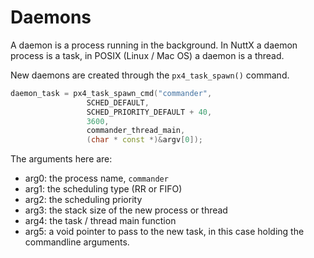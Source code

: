 # Daemons

A daemon is a process running in the background. In NuttX a daemon process is a task, in POSIX (Linux / Mac OS) a daemon is a thread.

New daemons are created through the `px4_task_spawn()` command.

```C++
daemon_task = px4_task_spawn_cmd("commander",
			     SCHED_DEFAULT,
			     SCHED_PRIORITY_DEFAULT + 40,
			     3600,
			     commander_thread_main,
			     (char * const *)&argv[0]);
```

The arguments here are:

  * arg0: the process name, `commander`
  * arg1: the scheduling type (RR or FIFO)
  * arg2: the scheduling priority
  * arg3: the stack size of the new process or thread
  * arg4: the task / thread main function
  * arg5: a void pointer to pass to the new task, in this case holding the commandline arguments.

